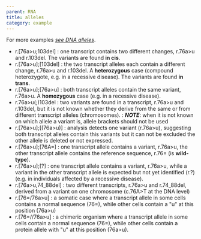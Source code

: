 ```yaml
---
parent: RNA
title: alleles
category: example
---
```


For more examples [_see DNA alleles_](/recommendations/DNA/variant/alleles/).

*	r.[76a>u;103del]
	: one transcript contains two different changes, r.76a>u and r.103del. The variants are found **in cis**.
*	r.[76a>u];[103del]
	: the two transcript alleles each contain a different change, r.76a>u and r.103del. A **heterozygous** case (compound heterozygote, e.g. in a recessive disease). The variants are found **in trans**.
*	r.[76a>u];[76a>u]
	: both transcript alleles contain the same variant, r.76a>u. A **homozygous** case (e.g. in a recessive disease).
*	r.76a>u(;)103del
	: two variants are found in a transcript, r.76a>u and r.103del, but it is not known whether they derive from the same or from different transcript alleles (chromosomes).
	: _**NOTE**_: when it is not known on which allele a variant is, allele brackets should not be used
*	r.[76a>u];[(76a>u)]
	: analysis detects one variant (r.76a>u), suggesting both transcript alleles contain this variants but it can not be excluded the other allele is deleted or not expressed.
*	r.[76a>u];[76A=]
	: one transcript allele contains a variant, r.76a>u, the other transcript allele contains the reference sequence, r.76= (is **wild-type**).
*	r.[76a>u];[?]
	: one transcript allele contains a variant, r.76a>u, while a variant in the other transcript allele is expected but not yet identified (r.?) (e.g. in individuals affected by a recessive disease).
*	r.[76a>u,74\_88del]
	: two different transcripts, r.76a>u and r.74\_88del, derived from a variant on one chromosome (c.76A>T at the DNA level)
*	r.[76=/76a>u]
	: a somatic case where a transcript allele in some cells contains a normal sequence (76=), while other cells contain a "u" at this position (76a>u)  
*	r.[76=//76a>u]
	: a chimeric organism where a transcript allele in some cells contain a normal sequence (76=), while other cells contain a protein allele with "u" at this position (76a>u).
